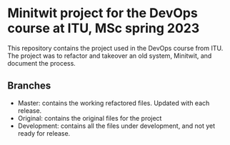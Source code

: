 # Minitwit project for the DevOps course at ITU, MSc spring 2023
This repository contains the project used in the DevOps course from ITU.
The project was to refactor and takeover an old system, Minitwit, and document the process.

## Branches
- Master: contains the working refactored files. Updated with each release.
- Original: contains the original files for the project
- Development: contains all the files under development, and not yet ready for release.

